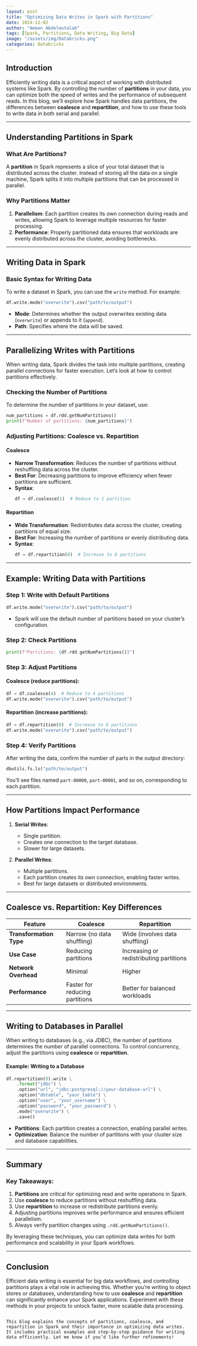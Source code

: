```yaml
---
layout: post
title: "Optimizing Data Writes in Spark with Partitions"
date: 2024-12-02
author: "Ameen Abdelmutalab"
tags: [Spark, Partitions, Data Writing, Big Data]
image: "/assets/img/Databricks.png"
categories: Databricks
---
```


## Introduction

Efficiently writing data is a critical aspect of working with distributed systems like Spark. By controlling the number of **partitions** in your data, you can optimize both the speed of writes and the performance of subsequent reads. In this blog, we’ll explore how Spark handles data partitions, the differences between **coalesce** and **repartition**, and how to use these tools to write data in both serial and parallel.

---

## Understanding Partitions in Spark

### **What Are Partitions?**
A **partition** in Spark represents a slice of your total dataset that is distributed across the cluster. Instead of storing all the data on a single machine, Spark splits it into multiple partitions that can be processed in parallel.

### **Why Partitions Matter**
1. **Parallelism**: Each partition creates its own connection during reads and writes, allowing Spark to leverage multiple resources for faster processing.
2. **Performance**: Properly partitioned data ensures that workloads are evenly distributed across the cluster, avoiding bottlenecks.

---

## Writing Data in Spark

### **Basic Syntax for Writing Data**
To write a dataset in Spark, you can use the `write` method. For example:
```python
df.write.mode("overwrite").csv("path/to/output")
```
- **Mode**: Determines whether the output overwrites existing data (`overwrite`) or appends to it (`append`).
- **Path**: Specifies where the data will be saved.

---

## Parallelizing Writes with Partitions

When writing data, Spark divides the task into multiple partitions, creating parallel connections for faster execution. Let’s look at how to control partitions effectively.

### **Checking the Number of Partitions**
To determine the number of partitions in your dataset, use:
```python
num_partitions = df.rdd.getNumPartitions()
print(f"Number of partitions: {num_partitions}")
```

### **Adjusting Partitions: Coalesce vs. Repartition**

#### **Coalesce**
- **Narrow Transformation**: Reduces the number of partitions without reshuffling data across the cluster.
- **Best For**: Decreasing partitions to improve efficiency when fewer partitions are sufficient.
- **Syntax**:
  ```python
  df = df.coalesce(1)  # Reduce to 1 partition
  ```

#### **Repartition**
- **Wide Transformation**: Redistributes data across the cluster, creating partitions of equal size.
- **Best For**: Increasing the number of partitions or evenly distributing data.
- **Syntax**:
  ```python
  df = df.repartition(8)  # Increase to 8 partitions
  ```

---

## Example: Writing Data with Partitions

### **Step 1: Write with Default Partitions**
```python
df.write.mode("overwrite").csv("path/to/output")
```
- Spark will use the default number of partitions based on your cluster’s configuration.

### **Step 2: Check Partitions**
```python
print(f"Partitions: {df.rdd.getNumPartitions()}")
```

### **Step 3: Adjust Partitions**
#### Coalesce (reduce partitions):
```python
df = df.coalesce(4)  # Reduce to 4 partitions
df.write.mode("overwrite").csv("path/to/output")
```

#### Repartition (increase partitions):
```python
df = df.repartition(8)  # Increase to 8 partitions
df.write.mode("overwrite").csv("path/to/output")
```

### **Step 4: Verify Partitions**
After writing the data, confirm the number of parts in the output directory:
```python
dbutils.fs.ls("path/to/output")
```
You’ll see files named `part-00000`, `part-00001`, and so on, corresponding to each partition.

---

## How Partitions Impact Performance

1. **Serial Writes**:
   - Single partition.
   - Creates one connection to the target database.
   - Slower for large datasets.

2. **Parallel Writes**:
   - Multiple partitions.
   - Each partition creates its own connection, enabling faster writes.
   - Best for large datasets or distributed environments.

---

## Coalesce vs. Repartition: Key Differences

| Feature               | Coalesce                           | Repartition                       |
|-----------------------|-------------------------------------|-----------------------------------|
| **Transformation Type** | Narrow (no data shuffling)         | Wide (involves data shuffling)    |
| **Use Case**          | Reducing partitions                | Increasing or redistributing partitions |
| **Network Overhead**  | Minimal                            | Higher                           |
| **Performance**       | Faster for reducing partitions     | Better for balanced workloads    |

---

## Writing to Databases in Parallel

When writing to databases (e.g., via JDBC), the number of partitions determines the number of parallel connections. To control concurrency, adjust the partitions using **coalesce** or **repartition**.

#### Example: Writing to a Database
```python
df.repartition(8).write \
    .format("jdbc") \
    .option("url", "jdbc:postgresql://your-database-url") \
    .option("dbtable", "your_table") \
    .option("user", "your_username") \
    .option("password", "your_password") \
    .mode("overwrite") \
    .save()
```
- **Partitions**: Each partition creates a connection, enabling parallel writes.
- **Optimization**: Balance the number of partitions with your cluster size and database capabilities.

---

## Summary

### Key Takeaways:
1. **Partitions** are critical for optimizing read and write operations in Spark.
2. Use **coalesce** to reduce partitions without reshuffling data.
3. Use **repartition** to increase or redistribute partitions evenly.
4. Adjusting partitions improves write performance and ensures efficient parallelism.
5. Always verify partition changes using `.rdd.getNumPartitions()`.

By leveraging these techniques, you can optimize data writes for both performance and scalability in your Spark workflows.

---

## Conclusion

Efficient data writing is essential for big data workflows, and controlling partitions plays a vital role in achieving this. Whether you’re writing to object stores or databases, understanding how to use **coalesce** and **repartition** can significantly enhance your Spark applications. Experiment with these methods in your projects to unlock faster, more scalable data processing.

``` 

This blog explains the concepts of partitions, coalesce, and repartition in Spark and their importance in optimizing data writes. It includes practical examples and step-by-step guidance for writing data efficiently. Let me know if you’d like further refinements!